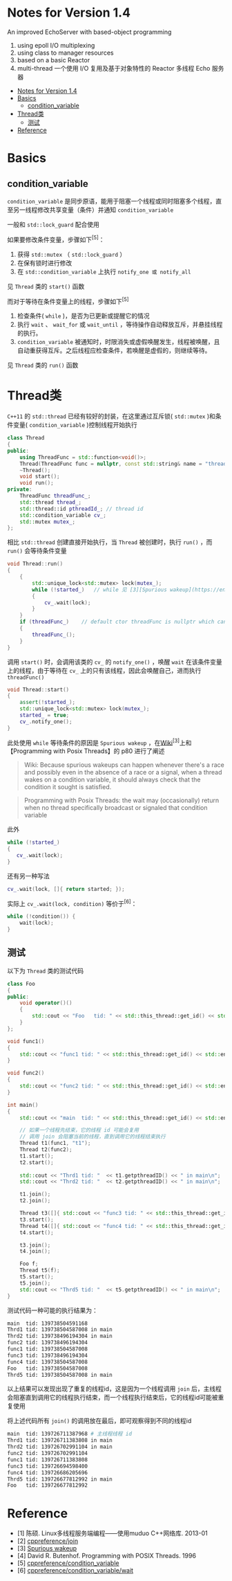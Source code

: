 # Notes for Version 1.4
An improved EchoServer with based-object programming
1. using epoll I/O multiplexing
2. using class to manager resources
3. based on a basic Reactor
4. multi-thread
一个使用 I/O 复用及基于对象特性的 Reactor 多线程 Echo 服务器
- [Notes for Version 1.4](#notes-for-version-14)
- [Basics](#basics)
  - [condition_variable](#condition_variable)
- [Thread类](#thread类)
  - [测试](#测试)
- [Reference](#reference)
# Basics
## condition_variable
`condition_variable` 是同步原语，能用于阻塞一个线程或同时阻塞多个线程，直至另一线程修改共享变量（条件）并通知 `condition_variable`

一般和 `std::lock_guard` 配合使用

如果要修改条件变量，步骤如下<sup>[5]</sup>：
1. 获得 `std::mutex` （ `std::lock_guard` ）
2. 在保有锁时进行修改
3. 在 `std::condition_variable` 上执行 `notify_one 或 notify_all`

见 `Thread` 类的 `start()` 函数

而对于等待在条件变量上的线程，步骤如下<sup>[5]</sup>
1. 检查条件( `while` )，是否为已更新或提醒它的情况
2. 执行 `wait` 、 `wait_for` 或 `wait_until` ，等待操作自动释放互斥，并悬挂线程的执行。
3. `condition_variable` 被通知时，时限消失或虚假唤醒发生，线程被唤醒，且自动重获得互斥。之后线程应检查条件，若唤醒是虚假的，则继续等待。

见 `Thread` 类的 `run()` 函数
# Thread类
`C++11` 的 `std::thread` 已经有较好的封装，在这里通过互斥锁( `std::mutex` )和条件变量( `condition_variable` )控制线程开始执行
```c++
class Thread
{
public:
    using ThreadFunc = std::function<void()>;
    Thread(ThreadFunc func = nullptr, const std::string& name = "thread");
    ~Thread();
    void start();
    void run();
private:
    ThreadFunc threadFunc_;
    std::thread thread_;
    std::thread::id pthreadId_; // thread id
    std::condition_variable cv_;
    std::mutex mutex_;
};
```
相比 `std::thread` 创建直接开始执行，当 `Thread` 被创建时，执行 `run()` ，而 `run()` 会等待条件变量
```c++
void Thread::run()
{
    {
        std::unique_lock<std::mutex> lock(mutex_);
        while (!started_)   // while 见 [3][Spurious wakeup](https://en.wikipedia.org/wiki/Spurious_wakeup)
        {
            cv_.wait(lock);
        }
    }
    if (threadFunc_)    // default ctor threadFunc is nullptr which cannot be called
    {
        threadFunc_();
    }
}
```
调用 `start()` 时，会调用该类的 `cv_` 的 `notify_one()` ，唤醒 `wait` 在该条件变量上的线程，由于等待在 `cv_` 上的只有该线程，因此会唤醒自己，进而执行 `threadFunc()`
```c++
void Thread::start()
{
    assert(!started_);
    std::unique_lock<std::mutex> lock(mutex_);
    started_ = true;
    cv_.notify_one();
}
```
此处使用 `while` 等待条件的原因是 `Spurious wakeup` ，在[Wiki](https://en.wikipedia.org/wiki/Spurious_wakeup)<sup>[3]</sup>上和 【Programming with Posix Threads】的 p80 进行了阐述
> Wiki:
> Because spurious wakeups can happen whenever there's a race and possibly even in the absence of a race or a signal, when a thread wakes on a condition variable, it should always check that the condition it sought is satisfied. 

> Programming with Posix Threads:
> the wait may (occasionally) return when no thread specifically broadcast or
signaled that condition variable

此外
```c++
while (!started_)
{
   cv_.wait(lock);
}
```
还有另一种写法
```c++
cv_.wait(lock, []{ return started; });
```
实际上 `cv_.wait(lock, condition)` 等价于<sup>[6]</sup>：
```c++
while (!condition()) {
    wait(lock);
}
```

## 测试
以下为 `Thread` 类的测试代码
```c++
class Foo
{
public:
    void operator()()
    {
        std::cout << "Foo   tid: " << std::this_thread::get_id() << std::endl;
    }
};

void func1()
{
    std::cout << "func1 tid: " << std::this_thread::get_id() << std::endl;
}

void func2()
{
    std::cout << "func2 tid: " << std::this_thread::get_id() << std::endl;
}

int main()
{
    std::cout << "main  tid: " << std::this_thread::get_id() << std::endl;

    // 如果一个线程先结束，它的线程 id 可能会复用
    // 调用 join 会阻塞当前的线程，直到调用它的线程结束执行
    Thread t1(func1, "t1");
    Thread t2(func2);
    t1.start();
    t2.start();
    
    std::cout << "Thrd1 tid: "  << t1.getpthreadID() << " in main\n";
    std::cout << "Thrd2 tid: "  << t2.getpthreadID() << " in main\n";

    t1.join();
    t2.join();

    Thread t3([]{ std::cout << "func3 tid: " << std::this_thread::get_id() << std::endl; });
    t3.start();
    Thread t4([]{ std::cout << "func4 tid: " << std::this_thread::get_id() << std::endl; });
    t4.start();

    t3.join();
    t4.join();

    Foo f;
    Thread t5(f);
    t5.start();
    t5.join();
    std::cout << "Thrd5 tid: "  << t5.getpthreadID() << " in main\n";
}
```
测试代码一种可能的执行结果为：
```bash
main  tid: 139738504591168
Thrd1 tid: 139738504587008 in main
Thrd2 tid: 139738496194304 in main
func2 tid: 139738496194304
func1 tid: 139738504587008
func3 tid: 139738496194304
func4 tid: 139738504587008
Foo   tid: 139738504587008
Thrd5 tid: 139738504587008 in main
```
以上结果可以发现出现了重复的线程id，这是因为一个线程调用 `join` 后，主线程会阻塞直到调用它的线程执行结束，而一个线程执行结束后，它的线程id可能被重复使用

将上述代码所有 `join()` 的调用放在最后，即可观察得到不同的线程id
```bash
main  tid: 139726711387968 # 主线程线程 id
Thrd1 tid: 139726711383808 in main 
Thrd2 tid: 139726702991104 in main
func2 tid: 139726702991104
func1 tid: 139726711383808
func3 tid: 139726694598400
func4 tid: 139726686205696
Thrd5 tid: 139726677812992 in main
Foo   tid: 139726677812992
```

# Reference
- [1] 陈硕. Linux多线程服务端编程——使用muduo C++网络库. 2013-01
- [2] [cppreference/join](https://zh.cppreference.com/w/cpp/thread/thread/join)
- [3] [Spurious wakeup](https://en.wikipedia.org/wiki/Spurious_wakeup)
- [4] David R. Butenhof. Programming with POSIX Threads. 1996
- [5] [cppreference/condition_variable](https://en.cppreference.com/w/cpp/thread/condition_variable)
- [6] [cppreference/condition_variable/wait](https://en.cppreference.com/w/cpp/thread/condition_variable/wait)